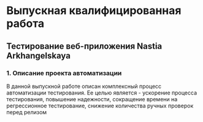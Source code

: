 # Выпускная квалифицированная работа
## Тестирование веб-приложения Nastia Arkhangelskaya
### 1. Описание проекта автоматизации
В данной выпускной работе описан комплексный процесс автоматизации тестирования. Ее целью является - ускорение процесса тестирования, повышение надежности, сокращение времени на регрессионное тестирование, снижение количества ручных проверок перед релизом
